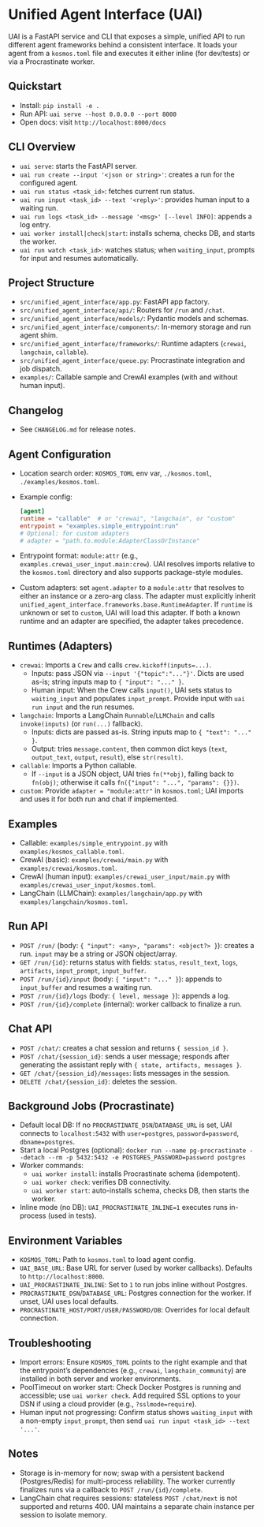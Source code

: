 Unified Agent Interface (UAI)
=============================

UAI is a FastAPI service and CLI that exposes a simple, unified API to run different agent frameworks behind a consistent interface. It loads your agent from a `kosmos.toml` file and executes it either inline (for dev/tests) or via a Procrastinate worker.

Quickstart
----------
- Install: `pip install -e .`
- Run API: `uai serve --host 0.0.0.0 --port 8000`
- Open docs: visit `http://localhost:8000/docs`

CLI Overview
------------
- `uai serve`: starts the FastAPI server.
- `uai run create --input '<json or string>'`: creates a run for the configured agent.
- `uai run status <task_id>`: fetches current run status.
- `uai run input <task_id> --text '<reply>'`: provides human input to a waiting run.
- `uai run logs <task_id> --message '<msg>' [--level INFO]`: appends a log entry.
- `uai worker install|check|start`: installs schema, checks DB, and starts the worker.
 - `uai run watch <task_id>`: watches status; when `waiting_input`, prompts for input and resumes automatically.

Project Structure
-----------------
- `src/unified_agent_interface/app.py`: FastAPI app factory.
- `src/unified_agent_interface/api/`: Routers for `/run` and `/chat`.
- `src/unified_agent_interface/models/`: Pydantic models and schemas.
- `src/unified_agent_interface/components/`: In-memory storage and run agent shim.
- `src/unified_agent_interface/frameworks/`: Runtime adapters (`crewai`, `langchain`, `callable`).
- `src/unified_agent_interface/queue.py`: Procrastinate integration and job dispatch.
- `examples/`: Callable sample and CrewAI examples (with and without human input).

Changelog
---------
- See `CHANGELOG.md` for release notes.

Agent Configuration
-------------------
- Location search order: `KOSMOS_TOML` env var, `./kosmos.toml`, `./examples/kosmos.toml`.
- Example config:

  ```toml
  [agent]
  runtime = "callable"  # or "crewai", "langchain", or "custom"
  entrypoint = "examples.simple_entrypoint:run"
  # Optional: for custom adapters
  # adapter = "path.to.module:AdapterClassOrInstance"
  ```

- Entrypoint format: `module:attr` (e.g., `examples.crewai_user_input.main:crew`). UAI resolves imports relative to the `kosmos.toml` directory and also supports package-style modules.
- Custom adapters: set `agent.adapter` to a `module:attr` that resolves to either an instance or a zero-arg class. The adapter must explicitly inherit `unified_agent_interface.frameworks.base.RuntimeAdapter`. If `runtime` is unknown or set to `custom`, UAI will load this adapter. If both a known runtime and an adapter are specified, the adapter takes precedence.

Runtimes (Adapters)
-------------------
- `crewai`: Imports a `Crew` and calls `crew.kickoff(inputs=...)`.
  - Inputs: pass JSON via `--input '{"topic":"..."}'`. Dicts are used as-is; string inputs map to `{ "input": "..." }`.
  - Human input: When the Crew calls `input()`, UAI sets status to `waiting_input` and populates `input_prompt`. Provide input with `uai run input` and the run resumes.
- `langchain`: Imports a LangChain `Runnable`/`LLMChain` and calls `invoke(inputs)` (or `run(...)` fallback).
  - Inputs: dicts are passed as-is. String inputs map to `{ "text": "..." }`.
  - Output: tries `message.content`, then common dict keys (`text`, `output_text`, `output`, `result`), else `str(result)`.
- `callable`: Imports a Python callable.
  - If `--input` is a JSON object, UAI tries `fn(**obj)`, falling back to `fn(obj)`; otherwise it calls `fn({"input": "...", "params": {}})`.
 - `custom`: Provide `adapter = "module:attr"` in `kosmos.toml`; UAI imports and uses it for both run and chat if implemented.

Examples
--------
- Callable: `examples/simple_entrypoint.py` with `examples/kosmos_callable.toml`.
- CrewAI (basic): `examples/crewai/main.py` with `examples/crewai/kosmos.toml`.
- CrewAI (human input): `examples/crewai_user_input/main.py` with `examples/crewai_user_input/kosmos.toml`.
- LangChain (LLMChain): `examples/langchain/app.py` with `examples/langchain/kosmos.toml`.

Run API
-------
- `POST /run/` (body: `{ "input": <any>, "params": <object?> }`): creates a run. `input` may be a string or JSON object/array.
- `GET /run/{id}`: returns status with fields: `status`, `result_text`, `logs`, `artifacts`, `input_prompt`, `input_buffer`.
- `POST /run/{id}/input` (body: `{ "input": "..." }`): appends to `input_buffer` and resumes a waiting run.
- `POST /run/{id}/logs` (body: `{ level, message }`): appends a log.
- `POST /run/{id}/complete` (internal): worker callback to finalize a run.

Chat API
--------
- `POST /chat/`: creates a chat session and returns `{ session_id }`.
- `POST /chat/{session_id}`: sends a user message; responds after generating the assistant reply with `{ state, artifacts, messages }`.
- `GET /chat/{session_id}/messages`: lists messages in the session.
- `DELETE /chat/{session_id}`: deletes the session.

Background Jobs (Procrastinate)
-------------------------------
- Default local DB: If no `PROCRASTINATE_DSN`/`DATABASE_URL` is set, UAI connects to `localhost:5432` with `user=postgres`, `password=password`, `dbname=postgres`.
- Start a local Postgres (optional): `docker run --name pg-procrastinate --detach --rm -p 5432:5432 -e POSTGRES_PASSWORD=password postgres`
- Worker commands:
  - `uai worker install`: installs Procrastinate schema (idempotent).
  - `uai worker check`: verifies DB connectivity.
  - `uai worker start`: auto-installs schema, checks DB, then starts the worker.
- Inline mode (no DB): `UAI_PROCRASTINATE_INLINE=1` executes runs in-process (used in tests).

Environment Variables
---------------------
- `KOSMOS_TOML`: Path to `kosmos.toml` to load agent config.
- `UAI_BASE_URL`: Base URL for server (used by worker callbacks). Defaults to `http://localhost:8000`.
- `UAI_PROCRASTINATE_INLINE`: Set to `1` to run jobs inline without Postgres.
- `PROCRASTINATE_DSN`/`DATABASE_URL`: Postgres connection for the worker. If unset, UAI uses local defaults.
- `PROCRASTINATE_HOST/PORT/USER/PASSWORD/DB`: Overrides for local default connection.

Troubleshooting
---------------
- Import errors: Ensure `KOSMOS_TOML` points to the right example and that the entrypoint’s dependencies (e.g., `crewai`, `langchain_community`) are installed in both server and worker environments.
- PoolTimeout on worker start: Check Docker Postgres is running and accessible; use `uai worker check`. Add required SSL options to your DSN if using a cloud provider (e.g., `?sslmode=require`).
- Human input not progressing: Confirm status shows `waiting_input` with a non-empty `input_prompt`, then send `uai run input <task_id> --text '...'`.

Notes
-----
- Storage is in-memory for now; swap with a persistent backend (Postgres/Redis) for multi-process reliability. The worker currently finalizes runs via a callback to `POST /run/{id}/complete`.
- LangChain chat requires sessions: stateless `POST /chat/next` is not supported and returns 400. UAI maintains a separate chain instance per session to isolate memory.
